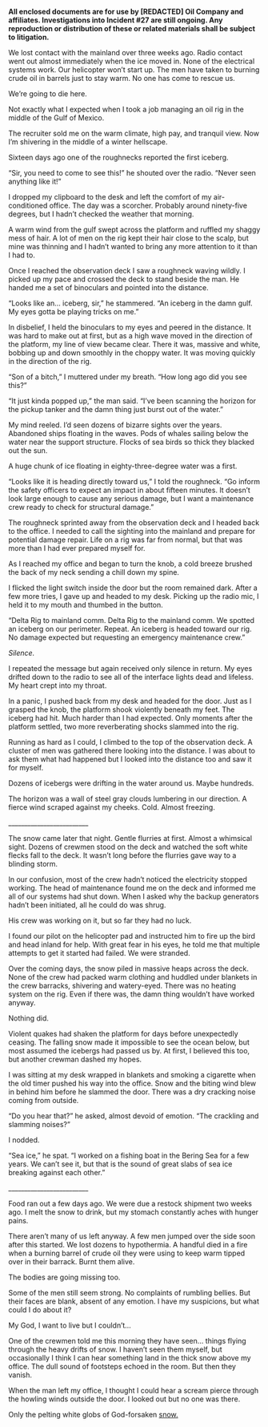 **All enclosed documents are for use by \[REDACTED\] Oil Company and affiliates. Investigations into Incident #27 are still ongoing. Any reproduction or distribution of these or related materials shall be subject to litigation.**

We lost contact with the mainland over three weeks ago. Radio contact went out almost immediately when the ice moved in. None of the electrical systems work. Our helicopter won’t start up. The men have taken to burning crude oil in barrels just to stay warm. No one has come to rescue us.

We’re going to die here.

Not exactly what I expected when I took a job managing an oil rig in the middle of the Gulf of Mexico. 

The recruiter sold me on the warm climate, high pay, and tranquil view. Now I’m shivering in the middle of a winter hellscape.

Sixteen days ago one of the roughnecks reported the first iceberg.

“Sir, you need to come to see this!” he shouted over the radio. “Never seen anything like it!”

I dropped my clipboard to the desk and left the comfort of my air-conditioned office. The day was a scorcher. Probably around ninety-five degrees, but I hadn’t checked the weather that morning.

A warm wind from the gulf swept across the platform and ruffled my shaggy mess of hair. A lot of men on the rig kept their hair close to the scalp, but mine was thinning and I hadn’t wanted to bring any more attention to it than I had to.

Once I reached the observation deck I saw a roughneck waving wildly. I picked up my pace and crossed the deck to stand beside the man. He handed me a set of binoculars and pointed into the distance.

“Looks like an… iceberg, sir,” he stammered. “An iceberg in the damn gulf. My eyes gotta be playing tricks on me.”

In disbelief, I held the binoculars to my eyes and peered in the distance. It was hard to make out at first, but as a high wave moved in the direction of the platform, my line of view became clear. There it was, massive and white, bobbing up and down smoothly in the choppy water. It was moving quickly in the direction of the rig.

“Son of a bitch,” I muttered under my breath. “How long ago did you see this?”

“It just kinda popped up,” the man said. “I’ve been scanning the horizon for the pickup tanker and the damn thing just burst out of the water.”

My mind reeled. I’d seen dozens of bizarre sights over the years. Abandoned ships floating in the waves. Pods of whales sailing below the water near the support structure. Flocks of sea birds so thick they blacked out the sun.

A huge chunk of ice floating in eighty-three-degree water was a first.

“Looks like it is heading directly toward us,” I told the roughneck. “Go inform the safety officers to expect an impact in about fifteen minutes. It doesn’t look large enough to cause any serious damage, but I want a maintenance crew ready to check for structural damage.”

The roughneck sprinted away from the observation deck and I headed back to the office. I needed to call the sighting into the mainland and prepare for potential damage repair. Life on a rig was far from normal, but that was more than I had ever prepared myself for.

As I reached my office and began to turn the knob, a cold breeze brushed the back of my neck sending a chill down my spine.

I flicked the light switch inside the door but the room remained dark. After a few more tries, I gave up and headed to my desk. Picking up the radio mic, I held it to my mouth and thumbed in the button.

“Delta Rig to mainland comm. Delta Rig to the mainland comm. We spotted an iceberg on our perimeter. Repeat. An iceberg is headed toward our rig. No damage expected but requesting an emergency maintenance crew.”

*Silence.*

I repeated the message but again received only silence in return. My eyes drifted down to the radio to see all of the interface lights dead and lifeless. My heart crept into my throat. 

In a panic, I pushed back from my desk and headed for the door. Just as I grasped the knob, the platform shook violently beneath my feet. The iceberg had hit. Much harder than I had expected. Only moments after the platform settled, two more reverberating shocks slammed into the rig.

Running as hard as I could, I climbed to the top of the observation deck. A cluster of men was gathered there looking into the distance. I was about to ask them what had happened but I looked into the distance too and saw it for myself.

Dozens of icebergs were drifting in the water around us. Maybe hundreds.

The horizon was a wall of steel gray clouds lumbering in our direction. A fierce wind scraped against my cheeks. Cold. Almost freezing.

\_\_\_\_\_\_\_\_\_\_\_\_\_\_\_\_\_\_\_\_\_\_\_\_\_

The snow came later that night. Gentle flurries at first. Almost a whimsical sight. Dozens of crewmen stood on the deck and watched the soft white flecks fall to the deck. It wasn’t long before the flurries gave way to a blinding storm.

In our confusion, most of the crew hadn’t noticed the electricity stopped working. The head of maintenance found me on the deck and informed me all of our systems had shut down. When I asked why the backup generators hadn’t been initiated, all he could do was shrug.

His crew was working on it, but so far they had no luck.

I found our pilot on the helicopter pad and instructed him to fire up the bird and head inland for help. With great fear in his eyes, he told me that multiple attempts to get it started had failed. We were stranded.

Over the coming days, the snow piled in massive heaps across the deck. None of the crew had packed warm clothing and huddled under blankets in the crew barracks, shivering and watery-eyed. There was no heating system on the rig. Even if there was, the damn thing wouldn’t have worked anyway.

Nothing did.

Violent quakes had shaken the platform for days before unexpectedly ceasing. The falling snow made it impossible to see the ocean below, but most assumed the icebergs had passed us by. At first, I believed this too, but another crewman dashed my hopes.

I was sitting at my desk wrapped in blankets and smoking a cigarette when the old timer pushed his way into the office. Snow and the biting wind blew in behind him before he slammed the door. There was a dry cracking noise coming from outside.

“Do you hear that?” he asked, almost devoid of emotion. “The crackling and slamming noises?”

I nodded.

“Sea ice,” he spat. “I worked on a fishing boat in the Bering Sea for a few years. We can’t see it, but that is the sound of great slabs of sea ice breaking against each other.”

\_\_\_\_\_\_\_\_\_\_\_\_\_\_\_\_\_\_\_\_\_\_\_\_\_

Food ran out a few days ago. We were due a restock shipment two weeks ago. I melt the snow to drink, but my stomach constantly aches with hunger pains.

There aren’t many of us left anyway. A few men jumped over the side soon after this started. We lost dozens to hypothermia. A handful died in a fire when a burning barrel of crude oil they were using to keep warm tipped over in their barrack. Burnt them alive.

The bodies are going missing too.

Some of the men still seem strong. No complaints of rumbling bellies. But their faces are blank, absent of any emotion. I have my suspicions, but what could I do about it?

My God, I want to live but I couldn’t…

One of the crewmen told me this morning they have seen… things flying through the heavy drifts of snow. I haven’t seen them myself, but occasionally I think I can hear something land in the thick snow above my office. The dull sound of footsteps echoed in the room. But then they vanish.

When the man left my office, I thought I could hear a scream pierce through the howling winds outside the door. I looked out but no one was there. 

Only the pelting white globs of God-forsaken [snow.](https://www.reddit.com/r/gtripp14/comments/uyezti/making_it_easier_to_keep_track_of_my_new_releases/)